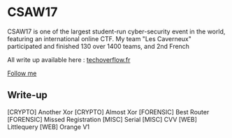 # CSAW17
CSAW17 is one of the largest student-run cyber-security event in the world, featuring an international online CTF. My team "Les Caverneux" participated and finished 130 over 1400 teams, and 2nd French

All write up available here : [techoverflow.fr](http://techoverflow.fr/category/csaw17/)

[Follow me](https://twitter.com/Bad_Tigrou)

## Write-up
[CRYPTO] Another Xor
[CRYPTO] Almost Xor
[FORENSIC] Best Router
[FORENSIC] Missed Registration
[MISC] Serial
[MISC] CVV
[WEB] Littlequery
[WEB] Orange V1


